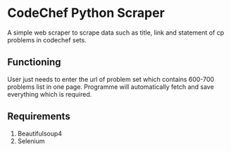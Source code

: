 
# CodeChef Python Scraper

A simple web scraper to scrape data such as title, link and statement of cp problems in codechef sets.

## Functioning
User just needs to enter the url of problem set which contains 600-700 problems list in one page. Programme will automatically fetch and save everything which is required.

## Requirements
1. Beautifulsoup4
2. Selenium
